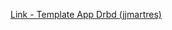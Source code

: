 [Link - Template App Drbd (jjmartres)](https://github.com/jjmartres/Zabbix/tree/master/zbx-templates/zbx-drbd)
